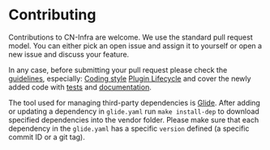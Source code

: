 # Contributing

Contributions to CN-Infra are welcome. We use the standard pull request model. You can 
either pick an open issue and assign it to yourself or open a new issue and discuss your feature.

In any case, before submitting your pull request please check the [guidelines](docs/guidelines), especially:
[Coding style](docs/guidelines/CODINGSTYLE.md) 
[Plugin Lifecycle](docs/guidelines/PLUGIN_LIFECYCLE.md)
and cover the newly added code with [tests](docs/guidelines/TESTING.md) 
and [documentation](docs/guidelines/DOCUMENTING.md).

The tool used for managing third-party dependencies is [Glide](https://github.com/Masterminds/glide).
After adding or updating a dependency in `glide.yaml` run `make install-dep` to download 
specified dependencies into the vendor folder. Please make sure that each dependency in the `glide.yaml`
has a specific `version` defined (a specific commit ID or a git tag).
